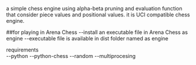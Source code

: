 a simple chess engine using alpha-beta pruning and evaluation function that consider piece values and positional values.
it is UCI compatible chess engine.

##for playing in Arena Chess 
  --install an executable file in Arena Chess as engine
  --executable file is available in dist folder named as engine

requirements  
     --python
     --python-chess
     --random 
     --multiprocesing




